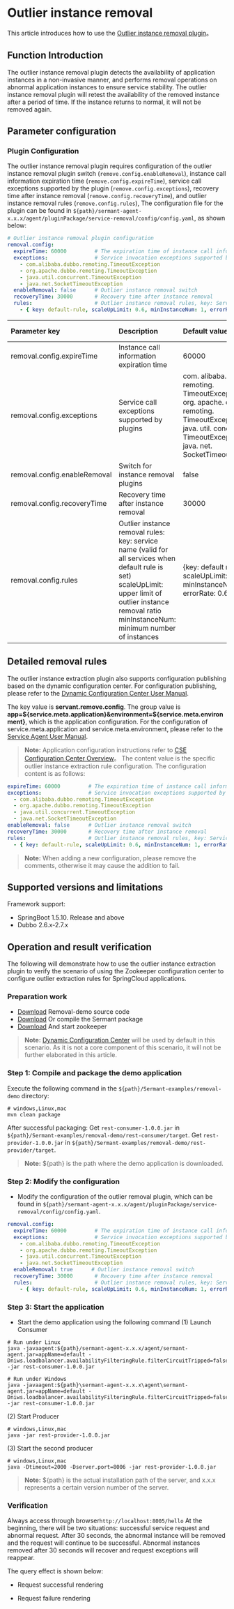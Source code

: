 # Outlier instance removal

This article introduces how to use the [Outlier instance removal plugin](https://github.com/huaweicloud/Sermant/tree/develop/sermant-plugins/sermant-service-removal)。

## Function Introduction

The outlier instance removal plugin detects the availability of application instances in a non-invasive manner, and performs removal operations on abnormal application instances to ensure service stability. The outlier instance removal plugin will retest the availability of the removed instance after a period of time. If the instance returns to normal, it will not be removed again.

## Parameter configuration

### Plugin Configuration

The outlier instance removal plugin requires configuration of the outlier instance removal plugin switch (`remove.config.enableRemoval`), instance call information expiration time (`remove.config.expireTime`), service call exceptions supported by the plugin (`remove.config.exceptions`), recovery time after instance removal (`remove.config.recoveryTime`), and outlier instance removal rules (`remove.config.rules`), The configuration file for the plugin can be found in `${path}/sermant-agent-x.x.x/agent/pluginPackage/service-removal/config/config.yaml`, as shown below:

```yaml
# Outlier instance removal plugin configuration
removal.config:
  expireTime: 60000         # The expiration time of instance call information. Unit: milliseconds
  exceptions:               # Service invocation exceptions supported by plugins
    - com.alibaba.dubbo.remoting.TimeoutException
    - org.apache.dubbo.remoting.TimeoutException
    - java.util.concurrent.TimeoutException
    - java.net.SocketTimeoutException
  enableRemoval: false      # Outlier instance removal switch
  recoveryTime: 30000       # Recovery time after instance removal
  rules:                    # Outlier instance removal rules, key: Service name (default rule applies to all services), scaleUpLimit: The upper limit of the outlier instance removal ratio. MinInstanceNum: The minimum number of instances.
    - { key: default-rule, scaleUpLimit: 0.6, minInstanceNum: 1, errorRate: 0.6 }
```

|Parameter key | Description | Default value | Is it required|
| :----------------------------------- | :------------------------- | :------------| :------- |
|removal.config.expireTime | Instance call information expiration time | 60000 | Yes|
|removal.config.exceptions | Service call exceptions supported by plugins | com. alibaba. dubbo. remoting. TimeoutException<br>org. apache. dubo. remoting. TimeoutException<br>java. util. concurrent. TimeoutException<br>java. net. SocketTimeoutException | Yes|
|removal.config.enableRemoval | Switch for instance removal plugins | false | Yes|
|removal.config.recoveryTime | Recovery time after instance removal | 30000 | Yes|
|removal.config.rules | Outlier instance removal rules:<br>key: service name (valid for all services when default rule is set)<br>scaleUpLimit: upper limit of outlier instance removal ratio<br>minInstanceNum: minimum number of instances | {key: default rule, scaleUpLimit: 0.6, minInstanceNum: 1, errorRate: 0.6} | Yes|

## Detailed removal rules

The outlier instance extraction plugin also supports configuration publishing based on the dynamic configuration center. For configuration publishing, please refer to the [Dynamic Configuration Center User Manual](../user-guide/configuration-center.md#publish-configuration).

The key value is **servant.remove.config**. The group value is **app=${service.meta.application}&environment=${service.meta.environment}**, which is the application configuration. For the configuration of service.meta.application and service.meta.environment, please refer to the [Service Agent User Manual](../user-guide/sermant-agent.md#sermant-agent-parameter-configuration).

> **Note:** Application configuration instructions refer to [CSE Configuration Center Overview](https://support.huaweicloud.com/devg-cse/cse_devg_0020.html)。
The content value is the specific outlier instance extraction rule configuration. The configuration content is as follows:

```yaml
expireTime: 60000         # The expiration time of instance call information. Unit: milliseconds
exceptions:               # Service invocation exceptions supported by plugins
  - com.alibaba.dubbo.remoting.TimeoutException
  - org.apache.dubbo.remoting.TimeoutException
  - java.util.concurrent.TimeoutException
  - java.net.SocketTimeoutException
enableRemoval: false      # Outlier instance removal switch
recoveryTime: 30000       # Recovery time after instance removal
rules:                    # Outlier instance removal rules, key: Service name (default rule applies to all services), scaleUpLimit: The upper limit of the outlier instance removal ratio. MinInstanceNum: The minimum number of instances.
  - { key: default-rule, scaleUpLimit: 0.6, minInstanceNum: 1, errorRate: 0.6 }
```

> **Note:** When adding a new configuration, please remove the comments, otherwise it may cause the addition to fail.
## Supported versions and limitations

Framework support:
- SpringBoot 1.5.10. Release and above
- Dubbo 2.6.x-2.7.x

## Operation and result verification

The following will demonstrate how to use the outlier instance extraction plugin to verify the scenario of using the Zookeeper configuration center to configure outlier extraction rules for SpringCloud applications.

### Preparation work
- [Download](https://github.com/huaweicloud/Sermant-examples/tree/main/removal-demo) Removal-demo source code
- [Download](https://github.com/huaweicloud/Sermant/releases) Or compile the Sermant package
- [Download](https://zookeeper.apache.org/releases#download) And start zookeeper

> **Note:** [Dynamic Configuration Center](../user-guide/configuration-center.md) will be used by default in this scenario. As it is not a core component of this scenario, it will not be further elaborated in this article.

### Step 1: Compile and package the demo application

Execute the following command in the `${path}/Sermant-examples/removal-demo` directory:

```shell
# windows,Linux,mac
mvn clean package
```
After successful packaging:
Get `rest-consumer-1.0.0.jar` in `${path}/Sermant-examples/removal-demo/rest-consumer/target`.
Get `rest-provider-1.0.0.jar` in `${path}/Sermant-examples/removal-demo/rest-provider/target`.

> **Note:** ${path} is the path where the demo application is downloaded.

### Step 2: Modify the configuration
- Modify the configuration of the outlier removal plugin, which can be found in `${path}/sermant-agent-x.x.x/agent/pluginPackage/service-removal/config/config.yaml`.
```yaml
removal.config:
  expireTime: 60000         # The expiration time of instance call information. Unit: milliseconds
  exceptions:               # Service invocation exceptions supported by plugins
    - com.alibaba.dubbo.remoting.TimeoutException
    - org.apache.dubbo.remoting.TimeoutException
    - java.util.concurrent.TimeoutException
    - java.net.SocketTimeoutException
  enableRemoval: true      # Outlier instance removal switch
  recoveryTime: 30000       # Recovery time after instance removal
  rules:                    # Outlier instance removal rules, key: Service name (default rule applies to all services), scaleUpLimit: The upper limit of the outlier instance removal ratio. MinInstanceNum: The minimum number of instances.
    - { key: default-rule, scaleUpLimit: 0.6, minInstanceNum: 1, errorRate: 0.6 }
```
### Step 3: Start the application
- Start the demo application using the following command
(1) Launch Consumer

```shell
# Run under Linux
java -javaagent:${path}/sermant-agent-x.x.x/agent/sermant-agent.jar=appName=default -Dniws.loadbalancer.availabilityFilteringRule.filterCircuitTripped=false -jar rest-consumer-1.0.0.jar
```

```shell
# Run under Windows
java -javaagent:${path}\sermant-agent-x.x.x\agent\sermant-agent.jar=appName=default -Dniws.loadbalancer.availabilityFilteringRule.filterCircuitTripped=false -jar rest-consumer-1.0.0.jar
```

(2) Start Producer

```shell
# windows,Linux,mac
java -jar rest-provider-1.0.0.jar
```

(3) Start the second producer

```shell
# windows,Linux,mac
java -Dtimeout=2000 -Dserver.port=8006 -jar rest-provider-1.0.0.jar
```
> **Note:** ${path} is the actual installation path of the server, and x.x.x represents a certain version number of the server.

### Verification
Always access through browser`http://localhost:8005/hello` At the beginning, there will be two situations: successful service request and abnormal request. After 30 seconds, the abnormal instance will be removed and the request will continue to be successful. Abnormal instances removed after 30 seconds will recover and request exceptions will reappear.

The query effect is shown below:

- Request successful rendering

<MyImage src="/docs-img/removal-req-success.png"/>

- Request failure rendering

<MyImage src="/docs-img/removal-req-fail.png"/>
